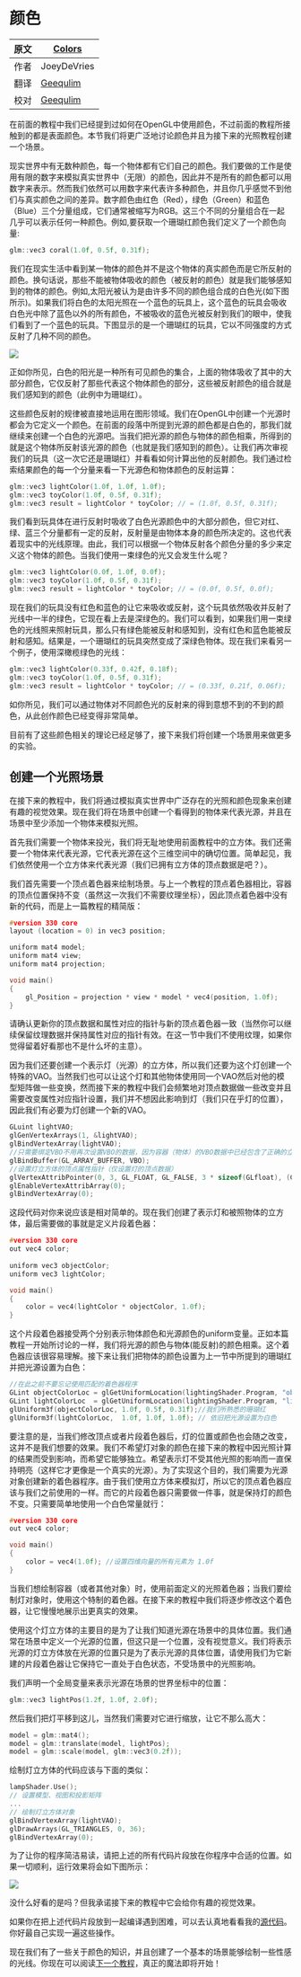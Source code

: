 # 颜色

原文     | [Colors](http://learnopengl.com/#!Lighting/Colors)
      ---|---
作者     | JoeyDeVries
翻译     | [Geequlim](http://geequlim.com/)
校对     | [Geequlim](http://geequlim.com/)

在前面的教程中我们已经提到过如何在OpenGL中使用颜色，不过前面的教程所接触到的都是表面颜色。本节我们将更广泛地讨论颜色并且为接下来的光照教程创建一个场景。

现实世界中有无数种颜色，每一个物体都有它们自己的颜色。我们要做的工作是使用有限的数字来模拟真实世界中（无限）的颜色，因此并不是所有的颜色都可以用数字来表示。然而我们依然可以用数字来代表许多种颜色，并且你几乎感觉不到他们与真实颜色之间的差异。数字颜色由红色（Red），绿色（Green）和蓝色（Blue）三个分量组成，它们通常被缩写为RGB。这三个不同的分量组合在一起几乎可以表示任何一种颜色。例如,要获取一个珊瑚红颜色我们定义了一个颜色向量:

```c++
glm::vec3 coral(1.0f, 0.5f, 0.31f);
```

我们在现实生活中看到某一物体的颜色并不是这个物体的真实颜色而是它所反射的颜色。换句话说，那些不能被物体吸收的颜色（被反射的颜色）就是我们能够感知到的物体的颜色。例如,太阳光被认为是由许多不同的颜色组合成的白色光(如下图所示)。如果我们将白色的太阳光照在一个蓝色的玩具上，这个蓝色的玩具会吸收白色光中除了蓝色以外的所有颜色，不被吸收的蓝色光被反射到我们的眼中，使我们看到了一个蓝色的玩具。下图显示的是一个珊瑚红的玩具，它以不同强度的方式反射了几种不同的颜色。

![](http://learnopengl.com/img/lighting/light_reflection.png)

正如你所见，白色的阳光是一种所有可见颜色的集合，上面的物体吸收了其中的大部分颜色，它仅反射了那些代表这个物体颜色的部分，这些被反射颜色的组合就是我们感知到的颜色（此例中为珊瑚红）。

这些颜色反射的规律被直接地运用在图形领域。我们在OpenGL中创建一个光源时都会为它定义一个颜色。在前面的段落中所提到光源的颜色都是白色的，那我们就继续来创建一个白色的光源吧。当我们把光源的颜色与物体的颜色相乘，所得到的就是这个物体所反射该光源的颜色（也就是我们感知到的颜色）。让我们再次审视我们的玩具（这一次它还是珊瑚红）并看看如何计算出他的反射颜色。我们通过检索结果颜色的每一个分量来看一下光源色和物体颜色的反射运算：

```c++
glm::vec3 lightColor(1.0f, 1.0f, 1.0f);
glm::vec3 toyColor(1.0f, 0.5f, 0.31f);
glm::vec3 result = lightColor * toyColor; // = (1.0f, 0.5f, 0.31f);
```

我们看到玩具体在进行反射时吸收了白色光源颜色中的大部分颜色，但它对红、绿、蓝三个分量都有一定的反射，反射量是由物体本身的颜色所决定的。这也代表着现实中的光线原理。由此，我们可以根据一个物体反射各个颜色分量的多少来定义这个物体的颜色。当我们使用一束绿色的光又会发生什么呢？

```c++
glm::vec3 lightColor(0.0f, 1.0f, 0.0f);
glm::vec3 toyColor(1.0f, 0.5f, 0.31f);
glm::vec3 result = lightColor * toyColor; // = (0.0f, 0.5f, 0.0f);
```

现在我们的玩具没有红色和蓝色的让它来吸收或反射，这个玩具依然吸收并反射了光线中一半的绿色，它现在看上去是深绿色的。我们可以看到，如果我们用一束绿色的光线照来照射玩具，那么只有绿色能被反射和感知到，没有红色和蓝色能被反射和感知。结果是，一个珊瑚红的玩具突然变成了深绿色物体。现在我们来看另一个例子，使用深橄榄绿色的光线：

```c++
glm::vec3 lightColor(0.33f, 0.42f, 0.18f);
glm::vec3 toyColor(1.0f, 0.5f, 0.31f);
glm::vec3 result = lightColor * toyColor; // = (0.33f, 0.21f, 0.06f);
```

如你所见，我们可以通过物体对不同颜色光的反射来的得到意想不到的不到的颜色，从此创作颜色已经变得非常简单。

目前有了这些颜色相关的理论已经足够了，接下来我们将创建一个场景用来做更多的实验。

## 创建一个光照场景

在接下来的教程中，我们将通过模拟真实世界中广泛存在的光照和颜色现象来创建有趣的视觉效果。现在我们将在场景中创建一个看得到的物体来代表光源，并且在场景中至少添加一个物体来模拟光照。

首先我们需要一个物体来投光，我们将无耻地使用前面教程中的立方体。我们还需要一个物体来代表光源，它代表光源在这个三维空间中的确切位置。简单起见，我们依然使用一个立方体来代表光源（我们已拥有立方体的顶点数据是吧？）。

我们首先需要一个顶点着色器来绘制场景。与上一个教程的顶点着色器相比，容器的顶点位置保持不变（虽然这一次我们不需要纹理坐标），因此顶点着色器中没有新的代码，而是上一篇教程的精简版：

```c++
#version 330 core
layout (location = 0) in vec3 position;

uniform mat4 model;
uniform mat4 view;
uniform mat4 projection;

void main()
{
    gl_Position = projection * view * model * vec4(position, 1.0f);
}
```

请确认更新你的顶点数据和属性对应的指针与新的顶点着色器一致（当然你可以继续保留纹理数据并保持属性对应的指针有效。在这一节中我们不使用纹理，如果你觉得留着好看那也不是什么坏的主意）。

因为我们还要创建一个表示灯（光源）的立方体，所以我们还要为这个灯创建一个特殊的VAO。当然我们也可以让这个灯和其他物体使用同一个VAO然后对他的模型矩阵做一些变换，然而接下来的教程中我们会频繁地对顶点数据做一些改变并且需要改变属性对应指针设置，我们并不想因此影响到灯（我们只在乎灯的位置），因此我们有必要为灯创建一个新的VAO。

```c++
GLuint lightVAO;
glGenVertexArrays(1, &lightVAO);
glBindVertexArray(lightVAO);
//只需要绑定VBO不用再次设置VBO的数据，因为容器（物体）的VBO数据中已经包含了正确的立方体顶点数据
glBindBuffer(GL_ARRAY_BUFFER, VBO);
//设置灯立方体的顶点属性指针（仅设置灯的顶点数据）
glVertexAttribPointer(0, 3, GL_FLOAT, GL_FALSE, 3 * sizeof(GLfloat), (GLvoid*)0);
glEnableVertexAttribArray(0);
glBindVertexArray(0); 
```

这段代码对你来说应该是相对简单的。现在我们创建了表示灯和被照物体的立方体，最后需要做的事就是定义片段着色器：

```c++
#version 330 core
out vec4 color;
  
uniform vec3 objectColor;
uniform vec3 lightColor;

void main()
{
    color = vec4(lightColor * objectColor, 1.0f);
}
```

这个片段着色器接受两个分别表示物体颜色和光源颜色的uniform变量。正如本篇教程一开始所讨论的一样，我们将光源的颜色与物体(能反射)的颜色相乘。这个着色器应该很容易理解。接下来让我们把物体的颜色设置为上一节中所提到的珊瑚红并把光源设置为白色：

```c++
//在此之前不要忘记使用匹配的着色器程序
GLint objectColorLoc = glGetUniformLocation(lightingShader.Program, "objectColor");
GLint lightColorLoc  = glGetUniformLocation(lightingShader.Program, "lightColor");
glUniform3f(objectColorLoc, 1.0f, 0.5f, 0.31f);//我们所熟悉的珊瑚红
glUniform3f(lightColorLoc,  1.0f, 1.0f, 1.0f); // 依旧把光源设置为白色
```

要注意的是，当我们修改顶点或者片段着色器后，灯的位置或颜色也会随之改变，这并不是我们想要的效果。我们不希望灯对象的颜色在接下来的教程中因光照计算的结果而受到影响，而希望它能够独立。希望表示灯不受其他光照的影响而一直保持明亮（这样它才更像是一个真实的光源）。为了实现这个目的，我们需要为光源对象创建新的着色器程序。由于我们使用立方体来模拟灯，所以它的顶点着色器应该与我们之前使用的一样。而它的片段着色器只需要做一件事，就是保持灯的颜色不变。只需要简单地使用一个白色常量就行：

```c++
#version 330 core
out vec4 color;

void main()
{
    color = vec4(1.0f); //设置四维向量的所有元素为 1.0f
}
```
    
当我们想绘制容器（或者其他对象）时，使用前面定义的光照着色器；当我们要绘制灯对象时，使用这个特制的着色器。在接下来的教程中我们将逐步修改这个着色器，让它慢慢地展示出更真实的效果。

使用这个灯立方体的主要目的是为了让我们知道光源在场景中的具体位置。我们通常在场景中定义一个光源的位置，但这只是一个位置，没有视觉意义。我们将表示光源的灯立方体放在光源的位置只是为了表示光源的具体位置，请使用我们为它新建的片段着色器让它保持它一直处于白色状态，不受场景中的光照影响。

我们声明一个全局变量来表示光源在场景的世界坐标中的位置：

```c++
glm::vec3 lightPos(1.2f, 1.0f, 2.0f);
```

然后我们把灯平移到这儿，当然我们需要对它进行缩放，让它不那么高大：

```c++
model = glm::mat4();
model = glm::translate(model, lightPos);
model = glm::scale(model, glm::vec3(0.2f));
```

绘制灯立方体的代码应该与下面的类似：

```c++
lampShader.Use();
// 设置模型、视图和投影矩阵
...
// 绘制灯立方体对象
glBindVertexArray(lightVAO);
glDrawArrays(GL_TRIANGLES, 0, 36);			
glBindVertexArray(0);
```

为了让你的程序简洁易读，请把上述的所有代码片段放在你程序中合适的位置。如果一切顺利，运行效果将会如下图所示：

![](http://learnopengl.com/img/lighting/colors_scene.png)

没什么好看的是吗？但我承诺接下来的教程中它会给你有趣的视觉效果。

如果你在把上述代码片段放到一起编译遇到困难，可以去认真地看看我的[源代码](http://learnopengl.com/code_viewer.php?code=lighting/colors_scene)。你好最自己实现一遍这些操作。

现在我们有了一些关于颜色的知识，并且创建了一个基本的场景能够绘制一些性感的光线。你现在可以阅读[下一个教程](http://learnopengl-cn.readthedocs.org/zh/latest/02%20Lighting/02%20Basic%20Lighting/)，真正的魔法即将开始！